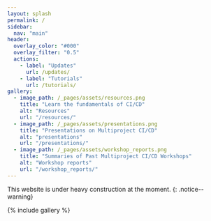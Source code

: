 ```yaml
---
layout: splash
permalink: /
sidebar:
  nav: "main"
header:
  overlay_color: "#000"
  overlay_filter: "0.5"
  actions:
    - label: "Updates"
      url: /updates/
    - label: "Tutorials"
      url: /tutorials/
gallery:
  - image_path: /_pages/assets/resources.png
    title: "Learn the fundamentals of CI/CD"
    alt: "Resources"
    url: "/resources/"
  - image_path: /_pages/assets/presentations.png
    title: "Presentations on Multiproject CI/CD"
    alt: "presentations"
    url: "/presentations/"
  - image_path: /_pages/assets/workshop_reports.png
    title: "Summaries of Past Multiproject CI/CD Workshops"
    alt: "Workshop reports"
    url: "/workshop_reports/"
---
```


<!--
  ~ Copyright 2024 Multiproject DevOps Team
  ~
  ~ Licensed under the Apache License, Version 2.0 (the "License");
  ~ you may not use this file except in compliance with the License.
  ~ You may obtain a copy of the License at
  ~
  ~ http://www.apache.org/licenses/LICENSE-2.0
  ~
  ~ Unless required by applicable law or agreed to in writing, software
  ~ distributed under the License is distributed on an "AS IS" BASIS,
  ~ WITHOUT WARRANTIES OR CONDITIONS OF ANY KIND, either express or implied.
  ~ See the License for the specific language governing permissions and
  ~ limitations under the License.
-->

This website is under heavy construction at the moment.
{: .notice--warning}

{% include gallery %}